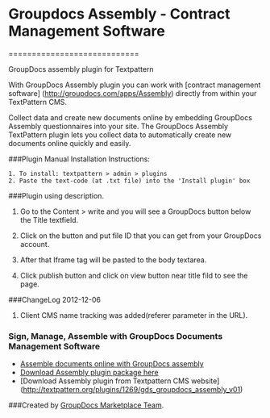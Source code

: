 # Groupdocs Assembly - Contract Management Software
============================

GroupDocs assembly plugin for Textpattern

With GroupDocs Assembly plugin you can work with [contract management software] (http://groupdocs.com/apps/Assembly) directly from within your TextPattern CMS. 

Collect data and create new documents online by embedding GroupDocs Assembly questionnaires into your site. The GroupDocs Assembly TextPattern plugin lets you collect data to automatically create new documents online quickly and easily. 

###Plugin Manual Installation Instructions:

	1. To install: textpattern > admin > plugins
	2. Paste the text-code (at .txt file) into the 'Install plugin' box
	
###Plugin using description.

1. Go to the Content > write and you will see a GroupDocs button below the Title textfield.

2. Click on the button and put file ID that you can get from your GroupDocs account.

3. After that Iframe tag will be pasted to the body textarea.

4. Click publish button and click on view button near title fild to see the page.

###ChangeLog
2012-12-06
1.  Client CMS name tracking was added(referer parameter in the URL).

### Sign, Manage, Assemble with GroupDocs Documents Management Software
* [Assemble documents online with GroupDocs assembly](http://groupdocs.com/apps/assembly)
* [Download Assembly plugin package here](https://github.com/groupdocs/textpattern-groupdocs-assembly)
* [Download Assembly plugin from Textpattern CMS website] (http://textpattern.org/plugins/1269/gds_groupdocs_assembly_v01)

###Created by [GroupDocs Marketplace Team](http://groupdocs.com/marketplace/).
